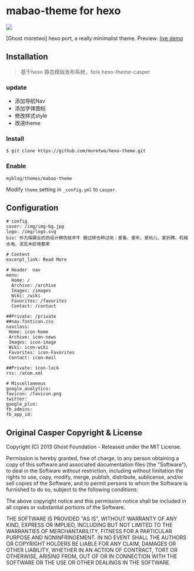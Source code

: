 # mabao-theme  for hexo
![](https://raw.githubusercontent.com/moretwo/hexo-theme/master/theme.gif)

[Ghost moretwo] hexo port, a really minimalist theme.
Preview: [live demo](http://moretwo.github.io)

## Installation
> 基于hexo 静态模版发布系统，fork hexo-theme-casper

### update
- 添加导航Nav
- 添加字体图标
- 修改样式style
- 改进theme

### Install

``` bash
$ git clone https://github.com/moretwo/hexo-theme.git
```

### Enable
```
myblog/themes/mabao-theme
```
Modify `theme` setting in `_config.yml` to `casper`.


## Configuration

``` 
# config
cover: /img/img-bg.jpg
logo: /img/logo.svg
bio: 作为挨踢业的伪设计狮伪技术牛 搬过砖也种过地：爱看、爱听、爱玩儿、爱折腾、机械水电、泥瓦木匠啥都来

# Content
excerpt_link: Read More

# Header  nav
menu:
  Home: /
  Archive: /archive
  Images: /images
  Wiki: /wiki
  Favorites: /favorites
  Contact: /contact

##Private: /private
##nav.fonticon.css
navclass:
 Home: icon-home
 Archive: icon-news
 Images: icon-image
 Wiki: icon-wiki
 Favorites: icon-Favorites
 Contact: icon-mail

##Private: icon-lock
rss: /atom.xml

# Miscellaneous
google_analytics:
favicon: /favicon.png
twitter:
google_plus:
fb_admins:
fb_app_id:
```





## Original Casper Copyright & License ##

Copyright (C) 2013 Ghost Foundation - Released under the MIT License.

Permission is hereby granted, free of charge, to any person obtaining a copy of this software and associated documentation files (the "Software"), to deal in the Software without restriction, including without limitation the rights to use, copy, modify, merge, publish, distribute, sublicense, and/or sell copies of the Software, and to permit persons to whom the Software is furnished to do so, subject to the following conditions:

The above copyright notice and this permission notice shall be included in all copies or substantial portions of the Software.

THE SOFTWARE IS PROVIDED "AS IS", WITHOUT WARRANTY OF ANY KIND, EXPRESS OR IMPLIED, INCLUDING BUT NOT LIMITED TO THE WARRANTIES OF MERCHANTABILITY, FITNESS FOR A PARTICULAR PURPOSE AND
NONINFRINGEMENT. IN NO EVENT SHALL THE AUTHORS OR COPYRIGHT HOLDERS BE LIABLE FOR ANY CLAIM, DAMAGES OR OTHER LIABILITY, WHETHER IN AN ACTION OF CONTRACT, TORT OR OTHERWISE, ARISING FROM, OUT OF OR IN CONNECTION WITH THE SOFTWARE OR THE USE OR OTHER DEALINGS IN THE SOFTWARE.


[Ghost]: http://github.com/tryghost/ghost/
[Ghost Casper]: https://github.com/moretwo/hexo-theme
